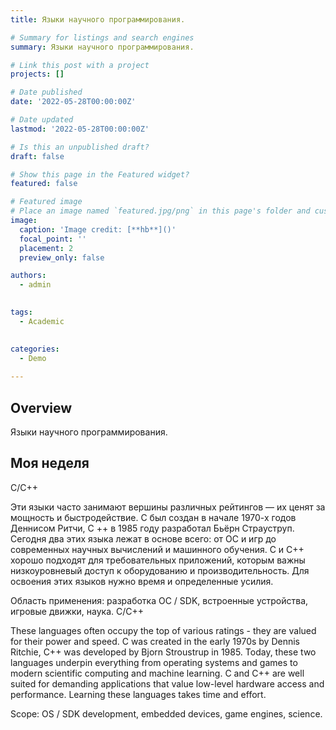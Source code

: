```yaml
---
title: Языки научного программирования.

# Summary for listings and search engines
summary: Языки научного программирования.

# Link this post with a project
projects: []

# Date published
date: '2022-05-28T00:00:00Z'

# Date updated
lastmod: '2022-05-28T00:00:00Z'

# Is this an unpublished draft?
draft: false

# Show this page in the Featured widget?
featured: false

# Featured image
# Place an image named `featured.jpg/png` in this page's folder and customize its options here.
image:
  caption: 'Image credit: [**hb**]()'
  focal_point: ''
  placement: 2
  preview_only: false

authors:
  - admin
  

tags:
  - Academic
 

categories:
  - Demo
  
---
```


## Overview
Языки научного программирования.


## Моя неделя
C/C++

Эти языки часто занимают вершины различных рейтингов — их ценят за мощность и быстродействие. C был создан в начале 1970-х годов Деннисом Ритчи, C ++ в 1985 году разработал Бьёрн Страуструп. Сегодня два этих языка лежат в основе всего: от ОС и игр до современных научных вычислений и машинного обучения. C и C++ хорошо подходят для требовательных приложений, которым важны низкоуровневый доступ к оборудованию и производительность. Для освоения этих языков нужно время и определенные усилия.

Область применения: разработка ОС / SDK, встроенные устройства, игровые движки, наука.
C/C++

These languages ​​often occupy the top of various ratings - they are valued for their power and speed. C was created in the early 1970s by Dennis Ritchie, C++ was developed by Bjorn Stroustrup in 1985. Today, these two languages ​​underpin everything from operating systems and games to modern scientific computing and machine learning. C and C++ are well suited for demanding applications that value low-level hardware access and performance. Learning these languages ​​takes time and effort.

Scope: OS / SDK development, embedded devices, game engines, science.


